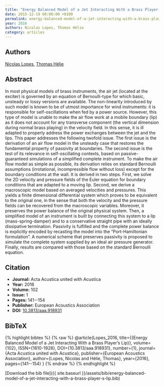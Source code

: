 ```yaml
---
title: "Energy Balanced Model of a Jet Interacting With a Brass Player's Lip"
date: 2015-12-19 00:00:00 +0100
permalink: energy-balanced-model-of-a-jet-interacting-with-a-brass-player-s-lip
year: 2016
authors: Nicolas Lopes, Thomas Hélie
category: articles
---
```

 
## Authors
[Nicolas Lopes](authors/nicolas-lopes), [Thomas Hélie](authors/thomas-helie)
 
## Abstract
In most physical models of brass instruments, the air jet (located at the exciter) is governed by an equation of Bernoulli-type for which basic, unsteady or lossy versions are available. The non-linearity introduced by such model is known to be of utmost importance for wind instruments: it is responsible for self-oscillations when fed by a power source. However, this type of model is unable to make the air flow work at a mobile boundary (lip) as it does not account for any transverse component (the vertical dimension during normal brass playing) in the velocity field. In this sense, it is ill adapted to properly address the power exchanges between the jet and the lips. This paper addresses the following twofold issue. The first issue is the derivation of an air flow model in the unsteady case that restores the fundamental property of passivity at boundaries. The second issue is the test of its relevance in self-oscillating contexts, based on passive-guaranteed simulations of a simplified complete instrument. To make the air flow model as simple as possible, its derivation relies on standard Bernoulli assumptions (irrotational, incompressible flow without loss) except for the boundary conditions at the wall. It is derived in two steps. First, we solve the 2D velocity and pressure fields of the Euler equation for boundary conditions that are adapted to a moving lip. Second, we derive a macroscopic model based on averaged velocities and pressures. This yields a finite dimensional differential system which proves to be equivalent to the original one, in the sense that both the velocity and the pressure fields can be recovered from the macroscopic variables. Moreover, it preserves the power balance of the original physical system. Then, a simplified model of an instrument is built by connecting this system to a lip (mass-spring-damper) and to a conservative straight pipe with an ideally dissipative termination. Passivity is fulfilled and the complete power balance is explicitly encoded by recasting the model into the “Port-Hamiltonian formulation”. A numerical scheme that preserves passivity is proposed to simulate the complete system supplied by an ideal air pressure generator. Finally, results are compared with those based on the standard Bernoulli equation.
 
## Citation
- **Journal:** Acta Acustica united with Acustica
- **Year:** 2016
- **Volume:** 102
- **Issue:** 1
- **Pages:** 141--154
- **Publisher:** European Acoustics Association
- **DOI:** [10.3813/aaa.918931](https://doi.org/10.3813/aaa.918931)
 
## BibTeX
{% highlight bibtex %}
{% raw %}
@article{Lopes_2016,
  title={{Energy Balanced Model of a Jet Interacting With a Brass Player’s Lip}},
  volume={102},
  ISSN={1610-1928},
  DOI={10.3813/aaa.918931},
  number={1},
  journal={Acta Acustica united with Acustica},
  publisher={European Acoustics Association},
  author={Lopes, Nicolas and Hélie, Thomas},
  year={2016},
  pages={141--154}
}
{% endraw %}
{% endhighlight %}
 
[Download the bib file]({{ site.baseurl }}/assets/bib/energy-balanced-model-of-a-jet-interacting-with-a-brass-player-s-lip.bib)
 
